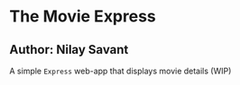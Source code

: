 # The Movie Express
Author: Nilay Savant
---
A simple `Express` web-app that displays movie details (WIP)